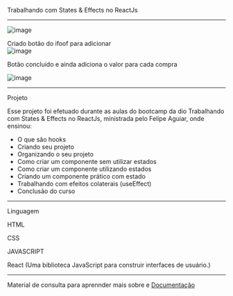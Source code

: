 Trabalhando com States & Effects no ReactJs
************************************************************************************************

![image](https://user-images.githubusercontent.com/72118415/171041250-f2df0d97-552a-4b63-9785-a70509deaaef.png)


Criado botão do ifoof para adicionar 
<br>
![image](https://user-images.githubusercontent.com/72118415/171040149-3369528c-4b19-442e-b862-3347a3eb0820.png)

Botão concluido e ainda adiciona o valor para cada compra

![image](https://user-images.githubusercontent.com/72118415/171040239-c34fc396-8fb2-432d-83f4-928f0eb10511.png)
*************************************************************************************************
Projeto 

Esse projeto foi efetuado durante as aulas do bootcamp da dio Trabalhando com States & Effects no ReactJs, ministrada 
pelo Felipe Aguiar, onde ensinou:

- O que são hooks
- Criando seu projeto
- Organizando o seu projeto
- Como criar um componente sem utilizar estados
- Como criar um componente utilizando estados
- Criando um componente prático com estado
- Trabalhando com efeitos colaterais (useEffect)
- Conclusão do curso

***********************************************************************************************
Linguagem

HTML

CSS

JAVASCRIPT

React (Uma biblioteca JavaScript para construir interfaces de usuário.)

**********************************************************************************************
Material de consulta para aprennder mais sobre e [Documentação](https://reactjs.org/docs/hooks-reference.html#usestate)


